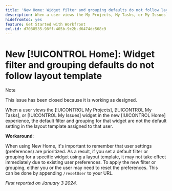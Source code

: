```yaml
---
title: 'New Home: Widget filter and grouping defaults do not follow layout template'
description: When a user views the My Projects, My Tasks, or My Issues widget in the new Home experience, the default filter and grouping for that widget are not the default setting in the layout template assigned to that user.
hidefromtoc: yes
feature: Get Started with Workfront
exl-id: d7038535-98ff-405b-9c2b-d6474dc568c9
---
```

# New [!UICONTROL Home]: Widget filter and grouping defaults do not follow layout template

>[!NOTE]
>
>This issue has been closed because it is working as designed.

When a user views the [!UICONTROL My Projects], [!UICONTROL My Tasks], or [!UICONTROL My Issues] widget in the new [!UICONTROL Home] experience, the default filter and grouping for that widget are not the default setting in the layout template assigned to that user.

**Workaround**:

When using New Home, it's important to remember that user settings (preferences) are prioritized. As a result, if you set a default filter or grouping for a specific widget using a layout template, it may not take effect immediately due to existing user preferences. To apply the new filter or grouping, either you or the user may need to reset the preferences. This can be done by appending `/resetUser` to your URL.

_First reported on January 3 2024._
